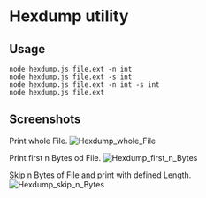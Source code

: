 # Hexdump utility

## Usage
```
node hexdump.js file.ext -n int
node hexdump.js file.ext -s int
node hexdump.js file.ext -n int -s int
node hexdump.js file.ext
```

## Screenshots

Print whole File.
![Hexdump_whole_File](https://user-images.githubusercontent.com/26841074/69662078-e2485800-10ad-11ea-9de5-8b36a9bd7c72.png)

Print first n Bytes od File.
![Hexdump_first_n_Bytes](https://user-images.githubusercontent.com/26841074/69662298-4a973980-10ae-11ea-97e6-64d2a0b873a9.png)

Skip n Bytes of File and print with defined Length.
![Hexdump_skip_n_Bytes](https://user-images.githubusercontent.com/26841074/69662469-a06be180-10ae-11ea-8ba9-71ffc4e5e68d.png)
